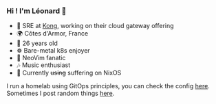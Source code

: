 ### Hi ! I'm Léonard 👋

- 🔧 SRE at [Kong](https://konghq.com), working on their cloud gateway offering
- 🌍 Côtes d'Armor, France
- 🧑 26 years old
- ☸️ Bare-metal k8s enjoyer
- 👴 NeoVim fanatic
- 🎶 Music enthusiast
- 👀 Currently ~~using~~ suffering on NixOS

I run a homelab using GitOps principles, you can check the config [here](https://github.com/synthe102/homelab).
Sometimes I post random things [here](https://suslian.engineer).
